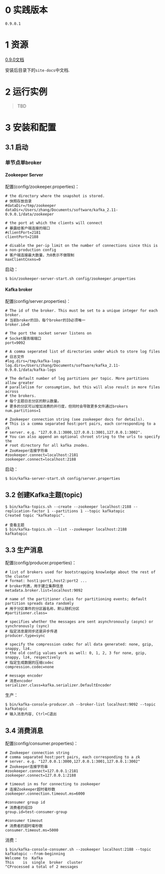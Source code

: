 # 0 实践版本

	0.9.0.1

# 1 资源

[0.9.0文档](https://kafka.apache.org/090/documentation.html)

安装后目录下的`site-docs`中文档.

# 2 运行实例

> TBD

# 3 安装和配置

## 3.1 启动
### 单节点单broker
#### Zookeeper Server

配置(config/zookeeper.properties)：

	# the directory where the snapshot is stored.
	# 快照存放目录
	#dataDir=/tmp/zookeeper
	dataDir=/Users/zhang/Documents/software/kafka_2.11-0.9.0.1/data/zookeeper

	# the port at which the clients will connect
	# 暴露给客户端连接的端口
	#clientPort=2181
	clientPort=2188

	# disable the per-ip limit on the number of connections since this is a non-production config
	# 客户端连接最大数量，为0表示不做限制
	maxClientCnxns=0

启动：

	$ bin/zookeeper-server-start.sh config/zookeeper.properties

#### Kafka broker

配置(config/server.properties)：

	# The id of the broker. This must be set to a unique integer for each broker.
	# 当前broker的ID，每个broker的ID必须唯一
	broker.id=0

	# The port the socket server listens on
	# Socket服务端端口
	port=9092

	# A comma seperated list of directories under which to store log files
	# 日志文件
	#log.dirs=/tmp/kafka-logs
	log.dirs=/Users/zhang/Documents/software/kafka_2.11-0.9.0.1/data/kafka-logs

	# The default number of log partitions per topic. More partitions allow greater
	# parallelism for consumption, but this will also result in more files across
	# the brokers.
	# 每个主题日志分区的默认数量。
	# 更多的分区可以增加消费的并行度，但同时会导致更多文件通过brokers
	num.partitions=1

	# Zookeeper connection string (see zookeeper docs for details).
	# This is a comma separated host:port pairs, each corresponding to a zk
	# server. e.g. "127.0.0.1:3000,127.0.0.1:3001,127.0.0.1:3002".
	# You can also append an optional chroot string to the urls to specify the
	# root directory for all kafka znodes.
	# ZooKeeper连接字符串
	#zookeeper.connect=localhost:2181
	zookeeper.connect=localhost:2188

启动：

	$ bin/kafka-server-start.sh config/server.properties

## 3.2 创建Kafka主题(topic)

	$ bin/kafka-topics.sh --create --zookeeper localhost:2188 --replication-factor 1 --partitions 1 --topic kafkatopic
	Created topic "kafkatopic".

	# 查看主题
	$ bin/kafka-topics.sh --list --zookeeper localhost:2188
	kafkatopic

##	3.3 生产消息

配置(config/producer.properties)：

	# list of brokers used for bootstrapping knowledge about the rest of the cluster
	# format: host1:port1,host2:port2 ...
	# broker列表，用于建立集群信息
	metadata.broker.list=localhost:9092

	# name of the partitioner class for partitioning events; default partition spreads data randomly
	# 用于分区事件的分区器名称，默认随机分区
	#partitioner.class=

	# specifies whether the messages are sent asynchronously (async) or synchronously (sync)
	# 指定消息是同步还是异步传递
	producer.type=sync

	# specify the compression codec for all data generated: none, gzip, snappy, lz4.
	# the old config values work as well: 0, 1, 2, 3 for none, gzip, snappy, lz4, respectively
	# 指定生成数据的压缩codec
	compression.codec=none

	# message encoder
	# 消息encoder
	serializer.class=kafka.serializer.DefaultEncoder

生产：

	$ bin/kafka-console-producer.sh --broker-list localhost:9092 --topic kafkatopic
	# 输入消息内容, Ctrl+C退出

## 3.4 消费消息

配置(config/consumer.properties)：

	# Zookeeper connection string
	# comma separated host:port pairs, each corresponding to a zk
	# server. e.g. "127.0.0.1:3000,127.0.0.1:3001,127.0.0.1:3002"
	# Zookeeper连接字符串
	#zookeeper.connect=127.0.0.1:2181
	zookeeper.connect=127.0.0.1:2188

	# timeout in ms for connecting to zookeeper
	# 连接Zookeeper超时毫秒数
	zookeeper.connection.timeout.ms=6000

	#consumer group id
	# 消费者的组ID
	group.id=test-consumer-group

	#consumer timeout
	# 消费者的超时毫秒数
	consumer.timeout.ms=5000

消费：

	$ bin/kafka-console-consumer.sh --zookeeper localhost:2188 --topic kafkatopic --from-beginning
	Welcome to  Kafka
	This    is  single  broker  cluster
	^CProcessed a total of 2 messages
